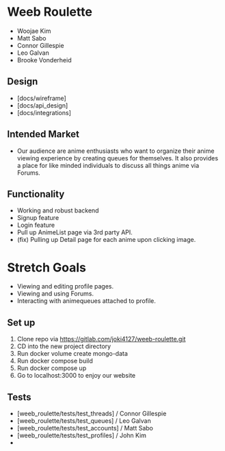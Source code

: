 # Weeb Roulette

* Woojae Kim
* Matt Sabo
* Connor Gillespie
* Leo Galvan
* Brooke Vonderheid

## Design

* [docs/wireframe]
* [docs/api_design]
* [docs/integrations]

## Intended Market

* Our audience are anime enthusiasts who want to organize their anime viewing experience by creating queues for themselves. It also provides a place for like minded individuals to discuss all things anime via Forums.

## Functionality

* Working and robust backend
* Signup feature
* Login feature
* Pull up AnimeList page via 3rd party API.
* (fix) Pulling up Detail page for each anime upon clicking image.

# Stretch Goals

* Viewing and editing profile pages.
* Viewing and using Forums.
* Interacting with animequeues attached to profile.

## Set up

1. Clone repo via https://gitlab.com/joki4127/weeb-roulette.git
2. CD into the new project directory
3. Run docker volume create mongo-data
4. Run docker compose build
5. Run docker compose up
6. Go to localhost:3000 to enjoy our website

## Tests

* [weeb_roulette/tests/test_threads] / Connor Gillespie
* [weeb_roulette/tests/test_queues] / Leo Galvan
* [weeb_roulette/tests/test_accounts] / Matt Sabo
* [weeb_roulette/tests/test_profiles] / John Kim
* 
